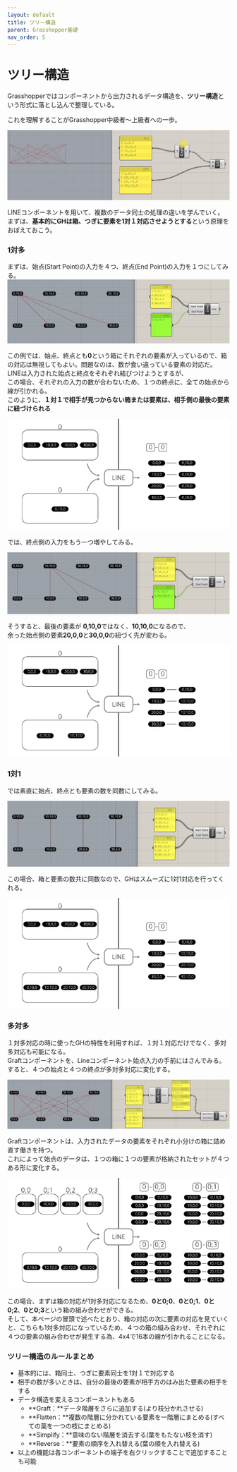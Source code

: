 ```yaml
---
layout: default
title: ツリー構造
parent: Grasshopper基礎
nav_order: 5
---
```


# ツリー構造

Grasshopperではコンポーネントから出力されるデータ構造を、**ツリー構造**という形式に落とし込んで整理している。

これを理解することがGrasshopper中級者～上級者への一歩。

<img src="../assets/datatree.jpg" alt="hi" class="inline"/>

LINEコンポーネントを用いて、複数のデータ同士の処理の違いを学んでいく。<br>
まずは、**基本的にGHは箱、つぎに要素を1対１対応させようとする**という原理をおぼえておこう。


### 1対多
まずは、始点(Start Point)の入力を４つ、終点(End Point)の入力を１つにしてみる。
<img src="../assets/datatree_01.jpg" alt="hi" class="inline"/>

この例では、始点、終点とも**0**という箱にそれぞれの要素が入っているので、箱の対応は無視してもよい。問題なのは、数が食い違っている要素の対応だ。
LINEは入力された始点と終点をそれぞれ結びつけようとするが、<br>
この場合、それぞれの入力の数が合わないため、１つの終点に、全ての始点から線が引かれる。<br>
このように、**１対１で相手が見つからない箱または要素は、相手側の最後の要素に紐づけられる**<br>

<img src="../assets/datatree_01_fig.jpg" alt="hi" class="inline"/>

では、終点側の入力をもう一つ増やしてみる。

<img src="../assets/datatree_02.jpg" alt="hi" class="inline"/>

そうすると、最後の要素が **0,10,0**ではなく、**10,10,0**になるので、<br>
余った始点側の要素**20,0,0**と**30,0,0**の紐づく先が変わる。

<img src="../assets/datatree_02_fig.jpg" alt="hi" class="inline"/>

### 1対1
では素直に始点、終点とも要素の数を同数にしてみる。<br>

<img src="../assets/datatree_03.jpg" alt="hi" class="inline"/>

この場合、箱と要素の数共に同数なので、GHはスムーズに1対1対応を行ってくれる。

<img src="../assets/datatree_03_fig.jpg" alt="hi" class="inline"/>

### 多対多
１対多対応の時に使ったGHの特性を利用すれば、１対１対応だけでなく、多対多対応も可能になる。<br>
Graftコンポーネントを、Lineコンポーネント始点入力の手前にはさんでみる。<br>
すると、４つの始点と４つの終点が多対多対応に変化する。

<img src="../assets/datatree_04.jpg" alt="hi" class="inline"/>

Graftコンポーネントは、入力されたデータの要素をそれぞれ小分けの箱に詰め直す働きを持つ。<br>
これによって始点のデータは、１つの箱に１つの要素が格納されたセットが４つある形に変化する。<br>

<img src="../assets/datatree_04_fig.jpg" alt="hi" class="inline"/>

この場合、まずは箱の対応が1対多対応になるため、**0と0;0**、**0と0;1**、**0と0;2**、**0と0;3**という箱の組み合わせができる。<br>
そして、本ページの冒頭で述べたとおり、箱の対応の次に要素の対応を見ていくと、こちらも1対多対応になっているため、４つの箱の組み合わせ、それぞれに４つの要素の組み合わせが発生する為、4x4で16本の線が引かれることになる。


### ツリー構造のルールまとめ
* 基本的には、箱同士、つぎに要素同士を1対１で対応する
* 相手の数が多いときは、自分の最後の要素が相手方のはみ出た要素の相手をする
* データ構造を変えるコンポーネントもある
  * **Graft：**データ階層をさらに追加する\(より枝分かれさせる\)
  * **Flatten：**複数の階層に分かれている要素を一階層にまとめる\(すべての葉を一つの枝にまとめる\)
  * **Simplify：**意味のない階層を消去する\(葉をもたない枝を消す\)
  * **Reverse：**要素の順序を入れ替える\(葉の順を入れ替える\)
* 以上の機能は各コンポーネントの端子を右クリックすることで追加することも可能
